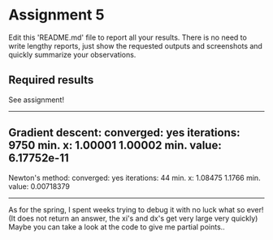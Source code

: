 # Assignment 5

Edit this 'README.md' file to report all your results. There is no need to write lengthy reports, just show the requested outputs and screenshots and quickly summarize your observations.   

## Required results

See assignment!

---
Gradient descent:
converged:  yes
iterations: 9750
min. x:     1.00001 1.00002
min. value: 6.17752e-11
---
Newton's method:
converged:  yes
iterations: 44
min. x:     1.08475  1.1766
min. value: 0.00718379

---
As for the spring,
I spent weeks trying to debug it with no luck what so ever!
(It does not return an answer, the xi's and dx's get very large very quickly)
Maybe you can take a look at the code to give me partial points..
